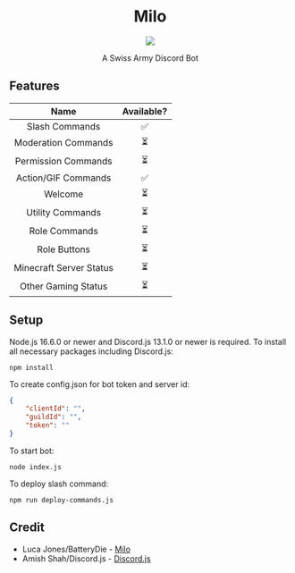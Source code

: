 <h1 align="center">Milo</h1>
<p align="center">
<img src="https://cdn.discordapp.com/avatars/858534348596707329/69769f64c867665a1f56d22e9b5ffde6.webp"></p>
<p align="center">A Swiss Army Discord Bot</p>

## Features
|Name|Available?|
|:-:|:-:|
|Slash Commands		|✅|
|Moderation Commands	|⏳|
|Permission Commands	|⏳|
|Action/GIF Commands	|✅|
|Welcome		|⏳|
|Utility Commands	|⏳|
|Role Commands		|⏳|
|Role Buttons		|⏳|
|Minecraft Server Status|⏳|
|Other Gaming Status	|⏳|

## Setup
Node.js 16.6.0 or newer and Discord.js 13.1.0 or newer is required. To install all necessary packages including Discord.js:
```shell
npm install
```
To create config.json for bot token and server id:
```json
{
	"clientId": "",
	"guildId": "",
	"token": ""
}

```

To start bot:
```shell
node index.js
```

To deploy slash command:
```shell
npm run deploy-commands.js
```

## Credit 
* Luca Jones/BatteryDie - [Milo](https://github.com/BatteryDie/Milo/)
* Amish Shah/Discord.js - [Discord.js](https://github.com/discordjs/discord.js)
